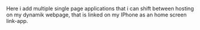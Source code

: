 Here i add multiple single page applications that i can shift between hosting on my dynamik webpage,
that is linked on my IPhone as an home screen link-app.
